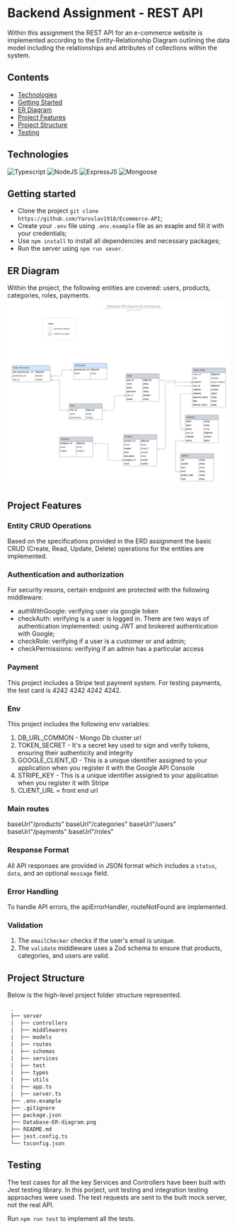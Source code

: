 # Backend Assignment - REST API

Within this assignment the REST API for an e-commerce website is implemented according to the Entity-Relationship Diagram outlining the data model including the relationships and attributes of collections within the system.

## Contents

- [Technologies](#technologies)
- [Getting Started](#getting-started)
- [ER Diagram](#er-diagram)
- [Project Features](#project-features)
- [Project Structure](#project-structure)
- [Testing](#testing)

## Technologies

![Typescript](https://img.shields.io/badge/Typescript-4.9.5-blue)
![NodeJS](https://img.shields.io/badge/NodeJS-20.10.0-purple)
![ExpressJS](https://img.shields.io/badge/ExpressJS-4.18.2-red)
![Mongoose](https://img.shields.io/badge/Momgoose-8.0.0-yellow)

## Getting started

- Clone the project `git clone https://github.com/Yaroslav1918/Ecommerce-API`;
- Create your `.env` file using `.env.example` file as an exaple and fill it with your credentials;
- Use `npm install` to install all dependencies and necessary packages;
- Run the server using `npm run sever`.

## ER Diagram

Within the project, the following entities are covered: users, products, categories, roles, payments.
![er-diagram](Database-diagram.png)

## Project Features

### Entity CRUD Operations

Based on the specifications provided in the ERD assignment the basic CRUD (Create, Read, Update, Delete) operations for the entities are implemented.

### Authentication and authorization

For security resons, certain endpoint are protected with the following middleware:
- authWithGoogle: verifying  user via google token
- checkAuth: verifying is a user is logged in. There are two ways of authentication implemented: using JWT and brokered authentication with Google;
- checkRole: verifying if a user is a customer or and admin;
- checkPermissions: verifying if an admin has a particular access

### Payment
This project includes a Stripe test payment system. For testing payments, the test card is 4242 4242 4242 4242.

### Env
This project includes the following env variables:
1. DB_URL_COMMON - Mongo Db cluster url 
2. TOKEN_SECRET - It's a secret key used to sign and verify tokens, ensuring their authenticity and integrity
3. GOOGLE_CLIENT_ID - This is a unique identifier assigned to your application when you register it with the Google API Console 
4. STRIPE_KEY - This is a unique identifier assigned to your application when you register it with Stripe
5. CLIENT_URL = front end url


### Main routes
baseUrl"/products"
baseUrl"/categories"
baseUrl"/users"
baseUrl"/payments"
baseUrl"/roles"

### Response Format
All API responses are provided in JSON format which includes a `status`, `data`, and an optional `message` field.

### Error Handling
To handle API errors, the apiErrorHandler, routeNotFound are implemented.

### Validation
1. The `emailChecker` checks if the user's email is unique.
2. The `validate` middleware uses a Zod schema to ensure that products, categories, and users are valid.

## Project Structure

Below is the high-level project folder structure represented.

```
 .
 ├── server
 |  ├── controllers
 |  ├── middlewares
 |  ├── models
 |  ├── routes
 |  ├── schemas
 |  ├── services
 |  ├── test
 |  ├── types
 |  ├── utils
 |  ├── app.ts
 |  ├── server.ts
 ├── .env.example
 ├── .gitignore
 ├── package.json
 ├── Database-ER-diagram.png
 ├── README.md
 ├── jest.config.ts
 └── tsconfig.json
```

## Testing

The test cases for all the key Services and Controllers have been built with Jest testing library. In this porject, unit testing and integration testing approaches were used. The test requests are sent to the built mock server, not the real API.

Run `npm run test` to implement all the tests.
